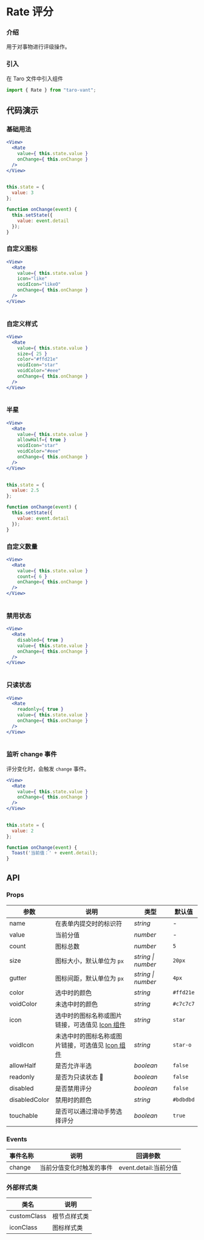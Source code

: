 # Rate 评分

### 介绍

用于对事物进行评级操作。

### 引入

在 Taro 文件中引入组件

```js
import { Rate } from "taro-vant"; 
```

## 代码演示

### 基础用法

```jsx
<View>
  <Rate
    value={ this.state.value }
    onChange={ this.onChange }
  />
</View>
 
```

```js
this.state = {
  value: 3
};

function onChange(event) {
  this.setState({
    value: event.detail
  });
} 
```

### 自定义图标

```jsx
<View>
  <Rate
    value={ this.state.value }
    icon="like"
    voidIcon="likeO"
    onChange={ this.onChange }
  />
</View>
 
```

### 自定义样式

```jsx
<View>
  <Rate
    value={ this.state.value }
    size={ 25 }
    color="#ffd21e"
    voidIcon="star"
    voidColor="#eee"
    onChange={ this.onChange }
  />
</View>
 
```

### 半星

```jsx
<View>
  <Rate
    value={ this.state.value }
    allowHalf={ true }
    voidIcon="star"
    voidColor="#eee"
    onChange={ this.onChange }
  />
</View>
 
```

```js
this.state = {
  value: 2.5
};

function onChange(event) {
  this.setState({
    value: event.detail
  });
} 
```

### 自定义数量

```jsx
<View>
  <Rate
    value={ this.state.value }
    count={ 6 }
    onChange={ this.onChange }
  />
</View>
 
```

### 禁用状态

```jsx
<View>
  <Rate
    disabled={ true }
    value={ this.state.value }
    onChange={ this.onChange }
  />
</View>
 
```

### 只读状态

```jsx
<View>
  <Rate
    readonly={ true }
    value={ this.state.value }
    onChange={ this.onChange }
  />
</View>
 
```

### 监听 change 事件

评分变化时，会触发 `change` 事件。

```jsx
<View>
  <Rate
    value={ this.state.value }
    onChange={ this.onChange }
  />
</View>
 
```

```js
this.state = {
  value: 2
};

function onChange(event) {
  Toast('当前值：' + event.detail);
} 
```

## API

### Props

|  参数  | 说明 | 类型 | 默认值 |
| --- | --- | --- | --- |
|  name  | 在表单内提交时的标识符 | _string_ | - |
|  value  | 当前分值 | _number_ | - |
|  count  | 图标总数 | _number_ | `5` |
|  size  | 图标大小，默认单位为 `px` | _string \| number_ | `20px` |
|  gutter  | 图标间距，默认单位为 `px` | _string \| number_ | `4px` |
|  color  | 选中时的颜色 | _string_ | `#ffd21e` |
|  voidColor  | 未选中时的颜色 | _string_ | `#c7c7c7` |
|  icon  | 选中时的图标名称或图片链接，可选值见 [Icon 组件](#/icon) | _string_ | `star` |
|  voidIcon  | 未选中时的图标名称或图片链接，可选值见 [Icon 组件](#/icon) | _string_ | `star-o` |
|  allowHalf  | 是否允许半选 | _boolean_ | `false` |
|  readonly  | 是否为只读状态  | _boolean_ | `false` |
|  disabled  | 是否禁用评分 | _boolean_ | `false` |
|  disabledColor  | 禁用时的颜色 | _string_ | `#bdbdbd` |
|  touchable  | 是否可以通过滑动手势选择评分 | _boolean_ | `true` |

### Events

|  事件名称  | 说明                     | 回调参数              |
| -------- | ------------------------ | --------------------- |
|  change    | 当前分值变化时触发的事件 | event.detail:当前分值 |

### 外部样式类

|  类名          | 说明         |
| ------------ | ------------ |
|  customClass  | 根节点样式类 |
|  iconClass    | 图标样式类   |
